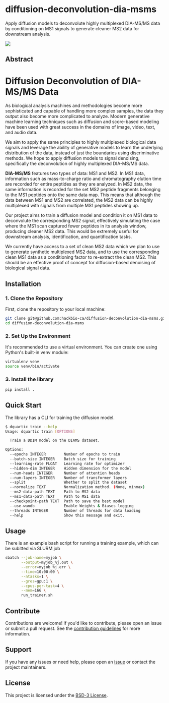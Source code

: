 # diffusion-deconvolution-dia-msms

Apply diffusion models to deconvolute highly multiplexed DIA-MS/MS data by conditioning on MS1 signals to generate cleaner MS2 data for downstream analysis.

![](https://img.shields.io/badge/License-BSD--3--Clause-blue?style=for-the-badge)

## Abstract

# Diffusion Deconvolution of DIA-MS/MS Data

As biological analysis machines and methodologies become more sophisticated and capable of handling more complex samples, the data they output also become more complicated to analyze. Modern generative machine learning techniques such as diffusion and score-based modeling have been used with great success in the domains of image, video, text, and audio data.

We aim to apply the same principles to highly multiplexed biological data signals and leverage the ability of generative models to learn the underlying distribution of the data, instead of just the boundaries using discriminative methods. We hope to apply diffusion models to signal denoising, specifically the deconvolution of highly multiplexed DIA-MS/MS data.

**DIA-MS/MS** features two types of data: MS1 and MS2. In MS1 data, information such as mass-to-charge ratio and chromatography elution time are recorded for entire peptides as they are analyzed. In MS2 data, the same information is recorded for the set MS2 peptide fragments belonging to the MS1 peptides onto the same data map. This means that although the data between MS1 and MS2 are correlated, the MS2 data can be highly multiplexed with signals from multiple MS1 peptides showing up.

Our project aims to train a diffusion model and condition it on MS1 data to deconvolute the corresponding MS2 signal, effectively simulating the case where the MS1 scan captured fewer peptides in its analysis window, producing cleaner MS2 data. This would be extremely useful for downstream analysis, identification, and quantification tasks.

We currently have access to a set of clean MS2 data which we plan to use to generate synthetic multiplexed MS2 data, and to use the corresponding clean MS1 data as a conditioning factor to re-extract the clean MS2. This should be an effective proof of concept for diffusion-based denoising of biological signal data.

## Installation

### 1. Clone the Repository

First, clone the repository to your local machine:

```bash
git clone git@github.com:hackbio-ca/diffusion-deconvolution-dia-msms.git
cd diffusion-deconvolution-dia-msms
```

### 2. Set Up the Environment
It's recommended to use a virtual environment. You can create one using Python's built-in venv module:

```bash
virtualenv venv
source venv/bin/activate  
```
### 3. Install the library
```bash
pip install .
```

## Quick Start

The library has a CLI for training the diffusion model.

```bash
$ dquartic train --help
Usage: dquartic train [OPTIONS]

  Train a DDIM model on the DIAMS dataset.

Options:
  --epochs INTEGER        Number of epochs to train
  --batch-size INTEGER    Batch size for training
  --learning-rate FLOAT   Learning rate for optimizer
  --hidden-dim INTEGER    Hidden dimension for the model
  --num-heads INTEGER     Number of attention heads
  --num-layers INTEGER    Number of transformer layers
  --split                 Whether to split the dataset
  --normalize TEXT        Normalization method. (None, minmax)
  --ms2-data-path TEXT    Path to MS2 data
  --ms1-data-path TEXT    Path to MS1 data
  --checkpoint-path TEXT  Path to save the best model
  --use-wandb             Enable Weights & Biases logging
  --threads INTEGER       Number of threads for data loading
  --help                  Show this message and exit.
```

## Usage

There is an example bash script for running a training example, which can be subitted via SLURM job

```bash
sbatch --job-name=myjob \
       --output=myjob_%j.out \
       --error=myjob_%j.err \
       --time=10:00:00 \
       --ntasks=1 \
       --gres=gpu:1 \
       --cpus-per-task=4 \
       --mem=16G \
       run_trainer.sh
```

## Contribute

Contributions are welcome! If you'd like to contribute, please open an issue or submit a pull request. See the [contribution guidelines](CONTRIBUTING.md) for more information.

## Support

If you have any issues or need help, please open an [issue](https://github.com/hackbio-ca/diffusion-deconvolution-dia-msms/issues) or contact the project maintainers.

## License

This project is licensed under the [BSD-3 License](LICENSE).
